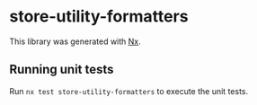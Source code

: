 # store-utility-formatters

This library was generated with [Nx](https://nx.dev).

## Running unit tests

Run `nx test store-utility-formatters` to execute the unit tests.
